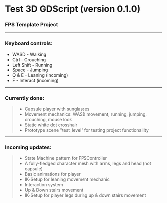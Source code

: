 # Test 3D GDScript (version 0.1.0)

### FPS Template Project
__________________________________________________

### Keyboard controls:

* WASD - Walking
* Ctrl - Crouching
* Left Shift - Running
* Space - Jumping
* Q & E - Leaning (incoming)
* F - Interact (incoming)

__________________________________________________

### Currently done:

> * Capsule player with sunglasses
> * Movement mechanics: WASD movement, running, jumping, crouching, mouse look
> * Static white dot crosshair
> * Prototype scene "test_level" for testing project functionallity

__________________________________________________

### Incoming updates:

> * State Machine pattern for FPSController
> * A fully-fledged character mesh with arms, legs and head (not capsule)
> * Basic animations for player
> * IK-Setup for leaning movement mechanic
> * Interaction system
> * Up & Down stairs movement
> * IK-Setup for player legs during up & down stairs movement
